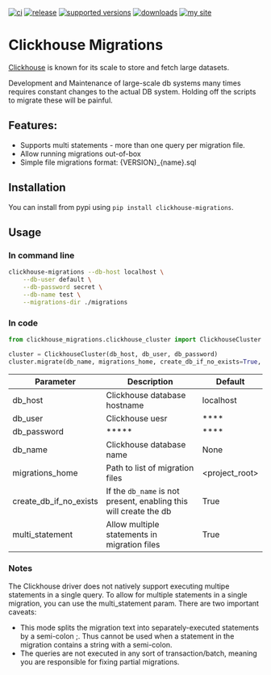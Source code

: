 [![ci](https://github.com/zifter/clickhouse-migrations/actions/workflows/ci.yaml/badge.svg)](https://github.com/zifter/clickhouse-migrations/actions/workflows/ci.yaml)
[![release](https://img.shields.io/github/release/zifter/clickhouse-migrations.svg)](https://github.com/zifter/clickhouse-migrations/releases)
[![supported versions](https://img.shields.io/pypi/pyversions/clickhouse-migrations.svg)](https://pypi.org/project/clickhouse-migrations/)
[![downloads](https://img.shields.io/pypi/dm/clickhouse-migrations.svg)](https://pypi.org/project/clickhouse-migrations/)
[![my site](https://img.shields.io/badge/site-my%20blog-yellow.svg)](https://zifter.github.io/)

# Clickhouse Migrations

[Clickhouse](https://clickhouse.tech/) is known for its scale to store and fetch large datasets.

Development and Maintenance of large-scale db systems many times requires constant changes to the actual DB system.
Holding off the scripts to migrate these will be painful.

## Features:
* Supports multi statements - more than one query per migration file.
* Allow running migrations out-of-box
* Simple file migrations format: {VERSION}_{name}.sql

## Installation

You can install from pypi using `pip install clickhouse-migrations`.

## Usage

### In command line
```bash
clickhouse-migrations --db-host localhost \
    --db-user default \
    --db-password secret \
    --db-name test \
    --migrations-dir ./migrations
```

### In code
```python
from clickhouse_migrations.clickhouse_cluster import ClickhouseCluster

cluster = ClickhouseCluster(db_host, db_user, db_password)
cluster.migrate(db_name, migrations_home, create_db_if_no_exists=True, multi_statement=True)
```

Parameter | Description | Default
-------|-------------|---------
db_host | Clickhouse database hostname | localhost
db_user | Clickhouse uesr | ****
db_password | ***** | ****
db_name| Clickhouse database name | None
migrations_home | Path to list of migration files | <project_root>
create_db_if_no_exists | If the `db_name` is not present, enabling this will create the db | True
multi_statement | Allow multiple statements in migration files | True

### Notes
The Clickhouse driver does not natively support executing multipe statements in a single query.
To allow for multiple statements in a single migration, you can use the multi_statement param.
There are two important caveats:
* This mode splits the migration text into separately-executed statements by a semi-colon ;. Thus cannot be used when a statement in the migration contains a string with a semi-colon.
* The queries are not executed in any sort of transaction/batch, meaning you are responsible for fixing partial migrations.

